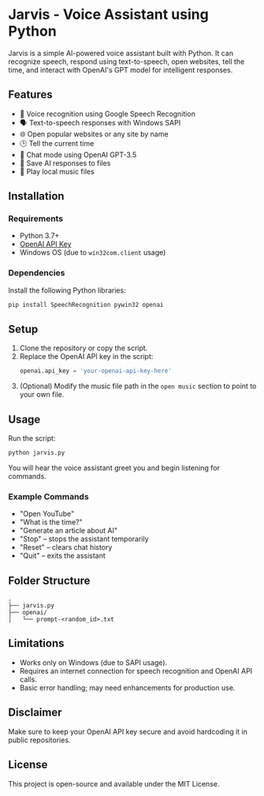 # Jarvis - Voice Assistant using Python

Jarvis is a simple AI-powered voice assistant built with Python. It can recognize speech, respond using text-to-speech, open websites, tell the time, and interact with OpenAI's GPT model for intelligent responses.

## Features

- 🎤 Voice recognition using Google Speech Recognition
- 🗣️ Text-to-speech responses with Windows SAPI
- 🌐 Open popular websites or any site by name
- 🕒 Tell the current time
- 🤖 Chat mode using OpenAI GPT-3.5
- 📝 Save AI responses to files
- 🎵 Play local music files

## Installation

### Requirements

- Python 3.7+
- [OpenAI API Key](https://platform.openai.com/)
- Windows OS (due to `win32com.client` usage)

### Dependencies

Install the following Python libraries:

```bash
pip install SpeechRecognition pywin32 openai
```

## Setup

1. Clone the repository or copy the script.
2. Replace the OpenAI API key in the script:
   ```python
   openai.api_key = 'your-openai-api-key-here'
   ```
3. (Optional) Modify the music file path in the `open music` section to point to your own file.

## Usage

Run the script:

```bash
python jarvis.py
```

You will hear the voice assistant greet you and begin listening for commands.

### Example Commands

- "Open YouTube"
- "What is the time?"
- "Generate an article about AI"
- "Stop" – stops the assistant temporarily
- "Reset" – clears chat history
- "Quit" – exits the assistant

## Folder Structure

```
.
├── jarvis.py
├── openai/
│   └── prompt-<random_id>.txt
```

## Limitations

- Works only on Windows (due to SAPI usage).
- Requires an internet connection for speech recognition and OpenAI API calls.
- Basic error handling; may need enhancements for production use.

## Disclaimer

Make sure to keep your OpenAI API key secure and avoid hardcoding it in public repositories.

## License

This project is open-source and available under the MIT License.
